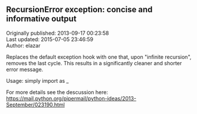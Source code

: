 ## RecursionError exception: concise and informative output  
Originally published: 2013-09-17 00:23:58  
Last updated: 2015-07-05 23:46:59  
Author: elazar   
  
Replaces the default exception hook with one that, upon "infinite recursion", removes the last cycle. This results in a significantly cleaner and shorter error message.

Usage: simply import <module> as _

For more details see the descussion here:
https://mail.python.org/pipermail/python-ideas/2013-September/023190.html